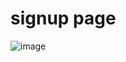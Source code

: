 # signup page
![image](https://github.com/Yu-Miri/Flask/assets/121469490/4d5ff90e-67d9-49e2-96ee-61cdbcd51eec)
